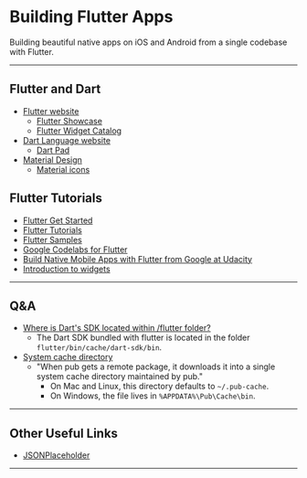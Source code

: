 # Building Flutter Apps
Building beautiful native apps on iOS and Android from a single codebase with Flutter.

---
## Flutter and Dart
* [Flutter website](https://flutter.io/)
  * [Flutter Showcase](https://flutter.io/showcase)
  * [Flutter Widget Catalog](https://flutter.io/docs/development/ui/widgets)
* [Dart Language website](https://www.dartlang.org/)
  * [Dart Pad](https://dartpad.dartlang.org/)
* [Material Design](https://material.io/)
  * [Material icons](https://material.io/tools/icons)

## Flutter Tutorials
* [Flutter Get Started](https://flutter.io/docs/get-started/install)
* [Flutter Tutorials](https://flutter.io/docs/reference/tutorials)
* [Flutter Samples](https://github.com/flutter/samples/blob/master/INDEX.md)
* [Google Codelabs for Flutter](https://flutter.io/docs/codelabs)
* [Build Native Mobile Apps with Flutter from Google at Udacity](https://classroom.udacity.com/courses/ud905)
* [Introduction to widgets](https://flutter.io/docs/development/ui/widgets-intro)

---
## Q&A
* [Where is Dart's SDK located within /flutter folder?](https://stackoverflow.com/questions/50321966/where-is-darts-sdk-located-within-flutter-folder)  
  * The Dart SDK bundled with flutter is located in the folder `flutter/bin/cache/dart-sdk/bin`.
* [System cache directory](https://www.dartlang.org/tools/pub/glossary#system-cache)
  * "When pub gets a remote package, it downloads it into a single system cache directory maintained by pub."
    * On Mac and Linux, this directory defaults to `~/.pub-cache`.
    * On Windows, the file lives in `%APPDATA%\Pub\Cache\bin`.

---
## Other Useful Links
* [JSONPlaceholder](https://jsonplaceholder.typicode.com/)

---


